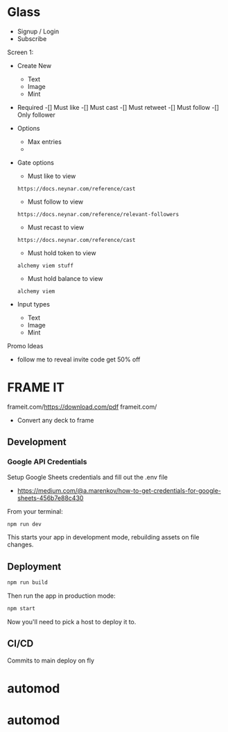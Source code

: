 # Glass

- Signup / Login
- Subscribe

Screen 1:

- Create New

  - Text
  - Image
  - Mint

- Required
  -[] Must like
  -[] Must cast
  -[] Must retweet
  -[] Must follow
  -[] Only follower

- Options

  - Max entries
  -

- Gate options

  - Must like to view

  ```
  https://docs.neynar.com/reference/cast
  ```

  - Must follow to view

  ```
  https://docs.neynar.com/reference/relevant-followers
  ```

  - Must recast to view

  ```
  https://docs.neynar.com/reference/cast
  ```

  - Must hold token to view

  ```
  alchemy viem stuff
  ```

  - Must hold balance to view

  ```
  alchemy viem
  ```

- Input types
  - Text
  - Image
  - Mint

Promo Ideas

- follow me to reveal invite code get 50% off

# FRAME IT

frameit.com/https://download.com/pdf
frameit.com/

- Convert any deck to frame

## Development

### Google API Credentials

Setup Google Sheets credentials and fill out the .env file

- https://medium.com/@a.marenkov/how-to-get-credentials-for-google-sheets-456b7e88c430

From your terminal:

```sh
npm run dev
```

This starts your app in development mode, rebuilding assets on file changes.

## Deployment

```sh
npm run build
```

Then run the app in production mode:

```sh
npm start
```

Now you'll need to pick a host to deploy it to.

## CI/CD

Commits to main deploy on fly
# automod
# automod
